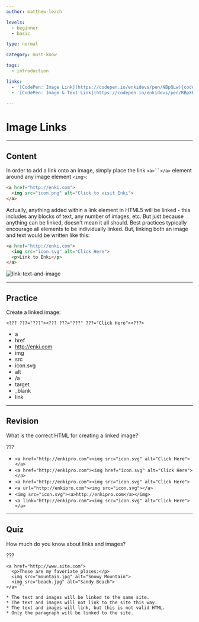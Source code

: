 ```yaml
---
author: matthew-leach

levels:
  - beginner
  - basic

type: normal

category: must-know

tags:
  - introduction

links:
  - '[CodePen: Image Link](https://codepen.io/enkidevs/pen/NBpQLw){code}'
  - '[CodePen: Image & Text Link](https://codepen.io/enkidevs/pen/RBpXEG){code}'

---
```

# Image Links
---
## Content

In order to add a link onto an image, simply place the link `<a>``</a>` element around any image element `<img>`:

```html
<a href="http://enki.com">
  <img src="icon.png" alt="Click to visit Enki">
</a>
```

Actually, anything added within a link element in HTML5 will be linked - this includes any blocks of text, any number of images, etc. But just because anything can be linked, doesn't mean it all should. Best practices typically encourage all elements to be individually linked. But, linking both an image and text would be written like this:

```html
<a href="http://enki.com">
  <img src="icon.svg" alt="Click Here">
  <p>Link to Enki</p>
</a>
```

![link-text-and-image](%3Csvg%20xmlns%3D%22http%3A%2F%2Fwww.w3.org%2F2000%2Fsvg%22%20width%3D%22320%22%20height%3D%2293%22%3E%3Cg%20fill%3D%22none%22%20fill-rule%3D%22evenodd%22%3E%3Crect%20width%3D%22320%22%20height%3D%2293%22%20fill%3D%22%23FFF%22%20rx%3D%229%22%2F%3E%3Ctext%20fill%3D%22%230001EE%22%20font-family%3D%22ArialMT%2C%20Arial%22%20font-size%3D%2216%22%3E%3Ctspan%20x%3D%2220%22%20y%3D%2271%22%3ELink%20to%20Enki%3C%2Ftspan%3E%3C%2Ftext%3E%3Cpath%20fill%3D%22%23262B32%22%20d%3D%22M33%2028l-13%208.44444v2.11112L33%2047v-3.69444L23.9%2037.5l9.1-5.80556z%22%2F%3E%3Cpath%20fill%3D%22%23FB703E%22%20d%3D%22M41%2036.21212v-.24242C41%2025.32318%2045.49495%2020%2054.48498%2020c1.8821%200%203.58898.29798%205.1207.89394%201.5317.59596%202.74804%201.29798%203.64905%202.10606.901.80808%201.69187%201.86363%202.37263%203.16667.68076%201.30303%201.1663%202.40908%201.45662%203.31818.29033.9091.51557%202.0101.67575%203.30303.16018%201.25253.24027%202.0404.24027%202.36364v1.33333l-.12013%202.18182H45.505c.2803%203.11112%201.22134%205.36868%202.82313%206.77272%201.60179%201.40405%203.9744%202.10606%207.11791%202.10606%204.0503%200%207.31796-.6317%209.7826-1.91536l.75911%204.2184C63.02446%2051.28283%2059.4305%2052%2055.20578%2052h-.1802c-1.802%200-3.45383-.21717-4.9555-.65152-1.50168-.43434-2.9783-1.18686-4.42992-2.25757-1.45162-1.07071-2.58788-2.6818-3.4088-4.83333C41.41047%2042.10605%2041%2039.49496%2041%2036.42424v-.21212zm5.03525-1.51515h17.95996c0-.70707-.0851-1.49495-.25529-2.36364-.17019-.86869-.51056-1.98484-1.02113-3.34848-.51057-1.36364-1.43159-2.5-2.76307-3.4091-1.33149-.90909-2.9783-1.36363-4.9405-1.36363-3.04339%200-5.25082.79797-6.62235%202.39394-1.37153%201.59597-2.1574%204.29291-2.35762%208.09091z%22%2F%3E%3Cpath%20fill%3D%22%23262B32%22%20d%3D%22M83.88889%2017H87L76.11111%2051H73zM102%2028l-13%208.44444v2.11112L102%2047v-3.69444L92.9%2037.5l9.1-5.80556z%22%2F%3E%3Cpath%20stroke%3D%22%230001EE%22%20stroke-linecap%3D%22square%22%20d%3D%22M21%2073h84%22%2F%3E%3C%2Fg%3E%3C%2Fsvg%3E)

---
## Practice

Create a linked image:

`<??? ???="???"><??? ???="???" ???="Click Here"><???>`

* a
* href
* http://enki.com
* img
* src
* icon.svg
* alt
* /a
* target
* _blank
* link

---
## Revision

What is the correct HTML for creating a linked image?

???

* `<a href="http://enkipro.com"><img src="icon.svg" alt="Click Here"></a>`
* `<a href="http://enkipro.com"><img href="icon.svg" alt="Click Here"></a>`
* `<a href="http://enkipro.com"><img src="icon.svg" alt="Click Here">`
* `<a url="http://enkipro.com"><img src="icon.svg"></a>`
* `<img src="icon.svg"><a>http://enkipro.com</a></img>`
* `<a link="http://enkipro.com"><img src="icon.svg" alt="Click Here"></a>`

---
## Quiz

How much do you know about links and images?

???

```
<a href="http://www.site.com">
  <p>These are my favoriate places:</p>
  <img src="mountain.jpg" alt="Snowy Mountain">
  <img src="beach.jpg" alt="Sandy Beach">
</a>```

* The text and images will be linked to the same site.
* The text and images will not link to the site this way.
* The text and images will link, but this is not valid HTML.
* Only the paragraph will be linked to the site.
